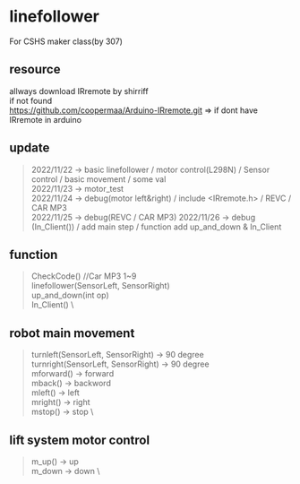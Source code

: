 # linefollower
For CSHS maker class(by 307)

## resource
allways download IRremote by shirriff \
if not found \
https://github.com/coopermaa/Arduino-IRremote.git => if dont have IRremote in arduino

## update
> 2022/11/22 -> basic linefollower / motor control(L298N) / Sensor control / basic movement / some val \
> 2022/11/23 -> motor_test \
> 2022/11/24 -> debug(motor left&right) / include <IRremote.h> / REVC / CAR MP3 \
> 2022/11/25 -> debug(REVC / CAR MP3)
> 2022/11/26 -> debug (In_Client()) / add main step / function add up_and_down & In_Client

## function
> CheckCode() //Car MP3 1~9 \
> linefollower(SensorLeft, SensorRight) \
> up_and_down(int op) \
> In_Client() \

## robot main movement
> turnleft(SensorLeft, SensorRight) -> 90 degree \
> turnright(SensorLeft, SensorRight) -> 90 degree \
> mforward() -> forward \
> mback() -> backword \
> mleft() -> left \
> mright() -> right \
> mstop() -> stop \

## lift system motor control
> m_up() -> up \
> m_down -> down \
